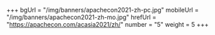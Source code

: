 +++
bgUrl = "/img/banners/apachecon2021-zh-pc.jpg"
mobileUrl = "/img/banners/apachecon2021-zh-mo.jpg"
hrefUrl = "https://apachecon.com/acasia2021/zh/"
number = "5"
weight =  5
+++